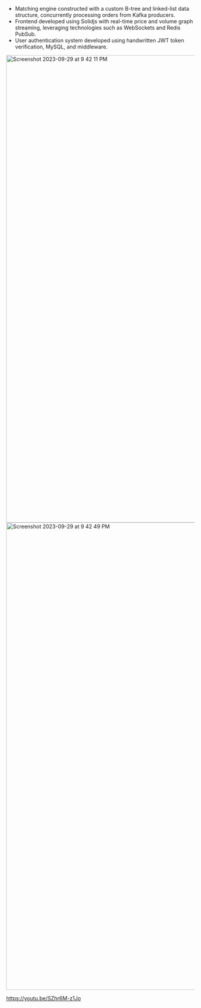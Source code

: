 - Matching engine constructed with a custom B-tree and linked-list data structure, concurrently processing orders from Kafka producers.
- Frontend developed using Solidjs with real-time price and volume graph streaming, leveraging technologies such as WebSockets and Redis PubSub.
- User authentication system developed using handwritten JWT token verification, MySQL, and middleware.

<img width="1250" alt="Screenshot 2023-09-29 at 9 42 11 PM" src="https://github.com/wry0313/exchange/assets/79772347/1497504b-efe9-4736-a175-bebd7f2bb5e4">
<img width="1250" alt="Screenshot 2023-09-29 at 9 42 49 PM" src="https://github.com/wry0313/exchange/assets/79772347/29983d5f-25e1-4fbd-87b9-5e817079c944">


https://youtu.be/SZhr6M-z1Jo

